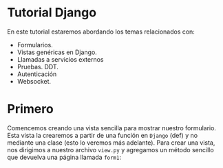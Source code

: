 # Tutorial Django

En este tutorial estaremos abordando los temas relacionados con:

- Formularios.
- Vistas genéricas en Django.
- Llamadas a servicios externos
- Pruebas. DDT.
- Autenticación
- Websocket.

# Primero

Comencemos creando una vista sencilla para mostrar nuestro formulario. Esta vista la crearemos a partir de una función en `Django` (def) y no mediante una clase (esto lo veremos más adelante). Para crear una vista, nos dirigimos a nuestro archivo `view.py` y agregamos un método sencillo que devuelva una página llamada `form1`:

```py

```

